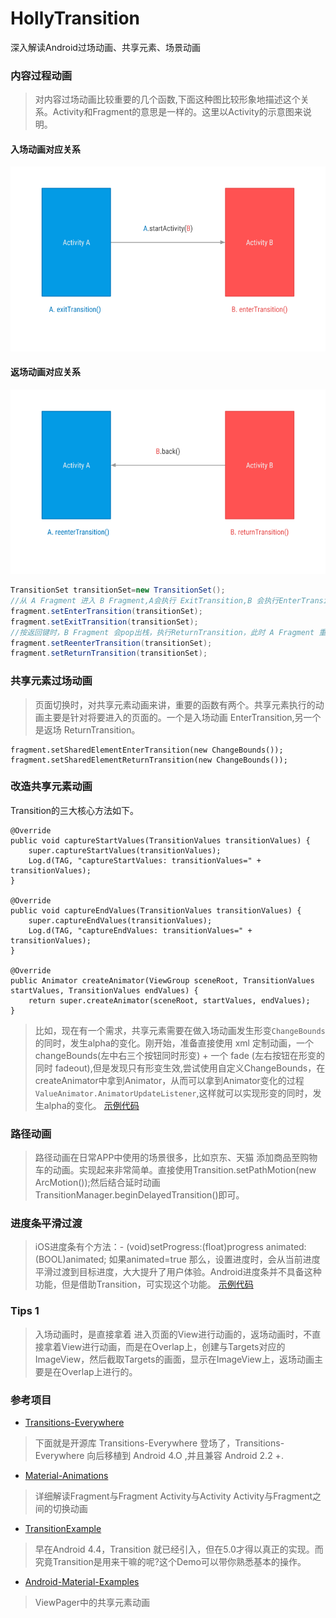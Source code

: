 # HollyTransition
深入解读Android过场动画、共享元素、场景动画


### 内容过程动画
> 对内容过场动画比较重要的几个函数,下面这种图比较形象地描述这个关系。Activity和Fragment的意思是一样的。这里以Activity的示意图来说明。

#### 入场动画对应关系
![入场动画](images/transition-0.png)

#### 返场动画对应关系
![返场动画](images/transition-1.png)

``` java
TransitionSet transitionSet=new TransitionSet();
//从 A Fragment 进入 B Fragment,A会执行 ExitTransition,B 会执行EnterTransition
fragment.setEnterTransition(transitionSet);
fragment.setExitTransition(transitionSet);
//按返回键时，B Fragment 会pop出栈，执行ReturnTransition，此时 A Fragment 重新回到栈顶，执行ReEnterTransition.
fragment.setReenterTransition(transitionSet);
fragment.setReturnTransition(transitionSet);
```

### 共享元素过场动画
> 页面切换时，对共享元素动画来讲，重要的函数有两个。共享元素执行的动画主要是针对将要进入的页面的。一个是入场动画 EnterTransition,另一个是返场 ReturnTransition。

```
fragment.setSharedElementEnterTransition(new ChangeBounds());
fragment.setSharedElementReturnTransition(new ChangeBounds());
```

### 改造共享元素动画
Transition的三大核心方法如下。
```
@Override
public void captureStartValues(TransitionValues transitionValues) {
    super.captureStartValues(transitionValues);
    Log.d(TAG, "captureStartValues: transitionValues=" + transitionValues);
}

@Override
public void captureEndValues(TransitionValues transitionValues) {
    super.captureEndValues(transitionValues);
    Log.d(TAG, "captureEndValues: transitionValues=" + transitionValues);
}

@Override
public Animator createAnimator(ViewGroup sceneRoot, TransitionValues startValues, TransitionValues endValues) {
    return super.createAnimator(sceneRoot, startValues, endValues);
}
```
> 比如，现在有一个需求，共享元素需要在做入场动画发生形变`ChangeBounds`的同时，发生alpha的变化。刚开始，准备直接使用 xml 定制动画，一个changeBounds(左中右三个按钮同时形变) + 一个 fade (左右按钮在形变的同时 fadeout),但是发现只有形变生效,尝试使用自定义ChangeBounds，在createAnimator中拿到Animator，从而可以拿到Animator变化的过程 `ValueAnimator.AnimatorUpdateListener`,这样就可以实现形变的同时，发生alpha的变化。 [示例代码](https://github.com/Pluckypan/HollyTransition/blob/master/app/src/main/java/engineer/echo/transition/cmpts/widget/transition/BoundsAndAlpha.java)

### 路径动画
> 路径动画在日常APP中使用的场景很多，比如京东、天猫 添加商品至购物车的动画。实现起来非常简单。直接使用Transition.setPathMotion(new ArcMotion());然后结合延时动画TransitionManager.beginDelayedTransition()即可。

### 进度条平滑过渡
> iOS进度条有个方法：- (void)setProgress:(float)progress animated:(BOOL)animated; 如果animated=true 那么，设置进度时，会从当前进度平滑过渡到目标进度，大大提升了用户体验。Android进度条并不具备这种功能，但是借助Transition，可实现这个功能。 [示例代码](https://github.com/Pluckypan/HollyTransition/blob/master/app/src/main/java/engineer/echo/transition/cmpts/widget/transition/BoundsAndAlpha.java)

### Tips 1
> 入场动画时，是直接拿着 进入页面的View进行动画的，返场动画时，不直接拿着View进行动画，而是在Overlap上，创建与Targets对应的ImageView，然后截取Targets的画面，显示在ImageView上，返场动画主要是在Overlap上进行的。

### 参考项目
- [Transitions-Everywhere](https://github.com/andkulikov/Transitions-Everywhere)
> 下面就是开源库 Transitions-Everywhere 登场了，Transitions-Everywhere 向后移植到 Android 4.O ,并且兼容 Android 2.2 +.

- [Material-Animations](https://github.com/lgvalle/Material-Animations)
> 详细解读Fragment与Fragment Activity与Activity Activity与Fragment之间的切换动画

- [TransitionExample](https://github.com/WakeHao/TransitionExample)
> 早在Android 4.4，Transition 就已经引入，但在5.0才得以真正的实现。而究竟Transition是用来干嘛的呢?这个Demo可以带你熟悉基本的操作。

- [Android-Material-Examples](https://github.com/saulmm/Android-Material-Examples)
> ViewPager中的共享元素动画


